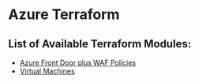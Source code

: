 # Azure Terraform

## List of Available Terraform Modules:

* [Azure Front Door plus WAF Policies](https://github.com/fireblade95402/Azure-Terraform/tree/master/modules/front-door)
* [Virtual Machines](https://github.com/fireblade95402/Azure-Terraform/tree/master/modules/virtual-machine)

## 
